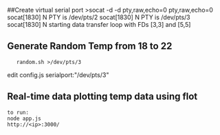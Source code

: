 ##Create virtual serial port
	>socat -d -d pty,raw,echo=0 pty,raw,echo=0
	 socat[1830] N PTY is /dev/pts/2
	 socat[1830] N PTY is /dev/pts/3
	 socat[1830] N starting data transfer loop with FDs [3,3] and [5,5]

## Generate Random Temp from 18 to 22
       random.sh >/dev/pts/3

edit config.js    serialport:"/dev/pts/3"  
## Real-time data plotting  temp data using flot
	to run: 
	node app.js
	http://<ip>:3000/



